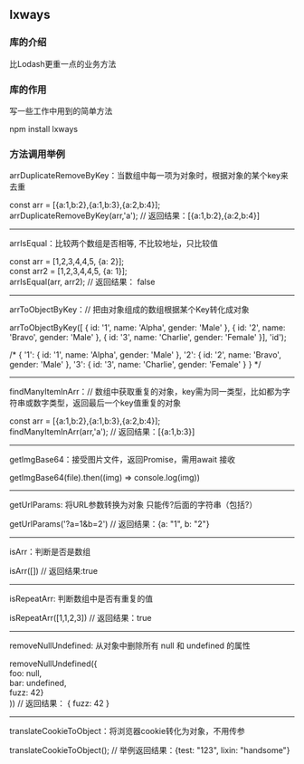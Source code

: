 ## lxways

### 库的介绍
比Lodash更重一点的业务方法  

### 库的作用
写一些工作中用到的简单方法

npm install lxways

### 方法调用举例

arrDuplicateRemoveByKey：当数组中每一项为对象时，根据对象的某个key来去重

const arr = [{a:1,b:2},{a:1,b:3},{a:2,b:4}];  
arrDuplicateRemoveByKey(arr,'a'); // 返回结果：[{a:1,b:2},{a:2,b:4}]  

-----------------------------------------------------------------------------------------------
arrIsEqual：比较两个数组是否相等, 不比较地址，只比较值  

const arr = [1,2,3,4,4,5, {a: 2}];  
const arr2 = [1,2,3,4,4,5, {a: 1}];  
arrIsEqual(arr, arr2); // 返回结果： false  

-----------------------------------------------------------------------------------------------
arrToObjectByKey：// 把由对象组成的数组根据某个Key转化成对象  

arrToObjectByKey([
{ id: '1', name: 'Alpha', gender: 'Male' },
{ id: '2', name: 'Bravo', gender: 'Male' },
{ id: '3', name: 'Charlie', gender: 'Female' }],
'id');   

/*
{
'1': { id: '1', name: 'Alpha', gender: 'Male' },
'2': { id: '2', name: 'Bravo', gender: 'Male' },
'3': { id: '3', name: 'Charlie', gender: 'Female' }
}
*/  

-----------------------------------------------------------------------------------------------
findManyItemInArr：// 数组中获取重复的对象，key需为同一类型，比如都为字符串或数字类型，返回最后一个key值重复的对象  

const arr = [{a:1,b:2},{a:1,b:3},{a:2,b:4}];  
findManyItemInArr(arr,'a'); // 返回结果：[{a:1,b:3}]  

-----------------------------------------------------------------------------------------------  
getImgBase64：接受图片文件，返回Promise，需用await 接收   

getImgBase64(file).then((img) => console.log(img))  

-----------------------------------------------------------------------------------------------  
getUrlParams: 将URL参数转换为对象 只能传?后面的字符串（包括?）  

getUrlParams('?a=1&b=2') // 返回结果：{a: "1", b: "2"}  
  
-----------------------------------------------------------------------------------------------  
isArr：判断是否是数组  
  
isArr([]) // 返回结果:true  
  
-----------------------------------------------------------------------------------------------  
isRepeatArr: 判断数组中是否有重复的值  
  
isRepeatArr([1,1,2,3]) // 返回结果：true  
  
-----------------------------------------------------------------------------------------------  
removeNullUndefined: 从对象中删除所有 null 和 undefined 的属性  
  
removeNullUndefined({  
  foo: null,  
  bar: undefined,  
  fuzz: 42}  
))  // 返回结果： { fuzz: 42 }  
  
----------------------------------------------------------------------------------------------- 
translateCookieToObject：将浏览器cookie转化为对象，不用传参  
  
translateCookieToObject();  // 举例返回结果：{test: "123", lixin: "handsome"}

